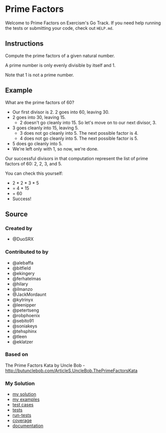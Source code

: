 # Prime Factors

Welcome to Prime Factors on Exercism's Go Track.
If you need help running the tests or submitting your code, check out `HELP.md`.

## Instructions

Compute the prime factors of a given natural number.

A prime number is only evenly divisible by itself and 1.

Note that 1 is not a prime number.

## Example

What are the prime factors of 60?

- Our first divisor is 2. 2 goes into 60, leaving 30.
- 2 goes into 30, leaving 15.
  - 2 doesn't go cleanly into 15. So let's move on to our next divisor, 3.
- 3 goes cleanly into 15, leaving 5.
  - 3 does not go cleanly into 5. The next possible factor is 4.
  - 4 does not go cleanly into 5. The next possible factor is 5.
- 5 does go cleanly into 5.
- We're left only with 1, so now, we're done.

Our successful divisors in that computation represent the list of prime
factors of 60: 2, 2, 3, and 5.

You can check this yourself:

- 2 \* 2 \* 3 * 5
- = 4 * 15
- = 60
- Success!

## Source

### Created by

- @DuoSRX

### Contributed to by

- @alebaffa
- @bitfield
- @ekingery
- @ferhatelmas
- @hilary
- @ilmanzo
- @JackMordaunt
- @kytrinyx
- @leenipper
- @petertseng
- @robphoenix
- @sebito91
- @soniakeys
- @tehsphinx
- @tleen
- @eklatzer

### Based on

The Prime Factors Kata by Uncle Bob - http://butunclebob.com/ArticleS.UncleBob.ThePrimeFactorsKata

### My Solution

- [my solution](./prime_factors.go)
- [my examples](./prime_factors_examples_test.go)
- [test cases](./cases_test.go)
- [tests](./prime_factors_test.go)
- [run-tests](./run-tests-go.txt)
- [coverage](./coverage.html)
- [documentation](./prime-doc.md)
